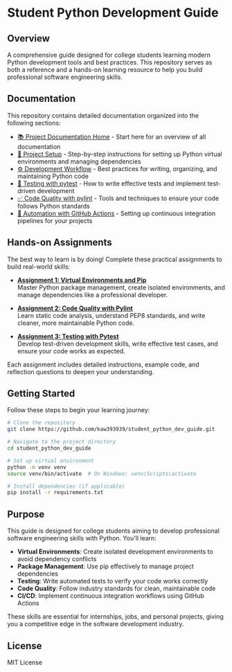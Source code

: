 # Student Python Development Guide

## Overview
A comprehensive guide designed for college students learning modern Python development tools and best practices. This repository serves as both a reference and a hands-on learning resource to help you build professional software engineering skills.

## Documentation

This repository contains detailed documentation organized into the following sections:

- [📚 Project Documentation Home](docs/README.md) - Start here for an overview of all documentation
- [🚀 Project Setup](docs/01-project-setup.md) - Step-by-step instructions for setting up Python virtual environments and managing dependencies
- [⚙️ Development Workflow](docs/02-development-workflow.md) - Best practices for writing, organizing, and maintaining Python code
- [🧪 Testing with pytest](docs/03-testing.md) - How to write effective tests and implement test-driven development
- [✅ Code Quality with pylint](docs/04-code-quality.md) - Tools and techniques to ensure your code follows Python standards
- [🔄 Automation with GitHub Actions](docs/05-github-actions.md) - Setting up continuous integration pipelines for your projects

## Hands-on Assignments

The best way to learn is by doing! Complete these practical assignments to build real-world skills:

- [**Assignment 1: Virtual Environments and Pip**](assignments/01-virtual-env-pip.md)  
  Master Python package management, create isolated environments, and manage dependencies like a professional developer.

- [**Assignment 2: Code Quality with Pylint**](assignments/02-pylint-code-quality.md)  
  Learn static code analysis, understand PEP8 standards, and write cleaner, more maintainable Python code.

- [**Assignment 3: Testing with Pytest**](assignments/03-pytest.md)  
  Develop test-driven development skills, write effective test cases, and ensure your code works as expected.

Each assignment includes detailed instructions, example code, and reflection questions to deepen your understanding.

## Getting Started

Follow these steps to begin your learning journey:

```bash
# Clone the repository
git clone https://github.com/kaw393939/student_python_dev_guide.git

# Navigate to the project directory
cd student_python_dev_guide

# Set up virtual environment
python -m venv venv
source venv/bin/activate  # On Windows: venv\Scripts\activate

# Install dependencies (if applicable)
pip install -r requirements.txt
```

## Purpose

This guide is designed for college students aiming to develop professional software engineering skills with Python. You'll learn:

- **Virtual Environments**: Create isolated development environments to avoid dependency conflicts
- **Package Management**: Use pip effectively to manage project dependencies
- **Testing**: Write automated tests to verify your code works correctly
- **Code Quality**: Follow industry standards for clean, maintainable code
- **CI/CD**: Implement continuous integration workflows using GitHub Actions

These skills are essential for internships, jobs, and personal projects, giving you a competitive edge in the software development industry.

## License
MIT License
